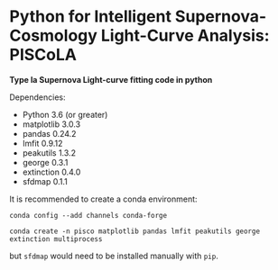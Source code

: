 # Python for Intelligent Supernova-Cosmology Light-Curve Analysis: PISCoLA

**Type Ia Supernova Light-curve fitting code in python**

Dependencies:
  - Python 3.6 (or greater)
  - matplotlib 3.0.3
  - pandas 0.24.2
  - lmfit 0.9.12
  - peakutils 1.3.2
  - george 0.3.1
  - extinction 0.4.0
  - sfdmap 0.1.1
  
It is recommended to create a conda environment:

`conda config --add channels conda-forge`

`conda create -n pisco matplotlib pandas lmfit peakutils george extinction multiprocess`

but `sfdmap` would need to be installed manually with `pip`.
